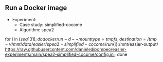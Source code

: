 
## Run a Docker image

 - Experiment: 
   - Case study: simplified-cocome
   - Algorithm: spea2

for i in $(seq 1 31); do docker run -d --mount type=tmpfs,destination=/tmp -v /mnt/data/easier/spea2-simplified-cocome/run${i}:/mnt/easier-output/ https://raw.githubusercontent.com/danieledipompeo/easier-experiments/main/spea2-simplified-cocome/config.ini; done

